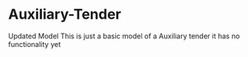 # Auxiliary-Tender
Updated Model
This is just a basic model of a Auxiliary tender it has no functionality yet
